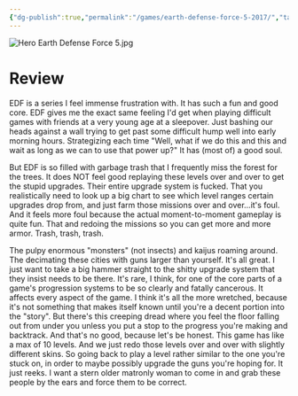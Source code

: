 ```yaml
---
{"dg-publish":true,"permalink":"/games/earth-defense-force-5-2017/","tags":["games","streamed"],"created":"2025-02-28","updated":"2025-09-04"}
---
```



![Hero Earth Defense Force 5.jpg](/img/user/Attachments/Hero%20Earth%20Defense%20Force%205.jpg)

# Review

EDF is a series I feel immense frustration with. It has such a fun and good core. EDF gives me the exact same feeling I'd get when playing difficult games with friends at a very young age at a sleepover. Just bashing our heads against a wall trying to get past some difficult hump well into early morning hours. Strategizing each time "Well, what if we do this and this and wait as long as we can to use that power up?" It has (most of) a good soul.

But EDF is so filled with garbage trash that I frequently miss the forest for the trees. It does NOT feel good replaying these levels over and over to get the stupid upgrades. Their entire upgrade system is fucked. That you realistically need to look up a big chart to see which level ranges certain upgrades drop from, and just farm those missions over and over...it's foul. And it feels more foul because the actual moment-to-moment gameplay is quite fun. That and redoing the missions so you can get more and more armor. Trash, trash, trash.

The pulpy enormous "monsters" (not insects) and kaijus roaming around. The decimating these cities with guns larger than yourself. It's all great. I just want to take a big hammer straight to the shitty upgrade system that they insist needs to be there. It's rare, I think, for one of the core parts of a game's progression systems to be so clearly and fatally cancerous. It affects every aspect of the game. I think it's all the more wretched, because it's not something that makes itself known until you're a decent portion into the "story". But there's this creeping dread where you feel the floor falling out from under you unless you put a stop to the progress you're making and backtrack. And that's no good, because let's be honest. This game has like a max of 10 levels. And we just redo those levels over and over with slightly different skins. So going back to play a level rather similar to the one you're stuck on, in order to maybe possibly upgrade the guns you're hoping for. It just reeks. I want a stern older matronly woman to come in and grab these people by the ears and force them to be correct.
